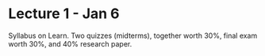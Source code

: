 # Lecture 1 - Jan 6

Syllabus on Learn. Two quizzes (midterms), together worth 30%, final exam worth 30%, and 40% research paper.